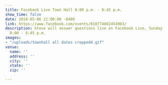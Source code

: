 ```yaml
---
title: Facebook Live Town Hall 8:00 p.m. - 8:45 p.m.
show_time: false
date: 2018-05-06 21:00:00 -0400
link: https://www.facebook.com/events/810774602454903/
description: Steve will answer questions live on Facebook Live, Sunday, May 6 from
  8:00 - 8:45 p.m.
images:
- "/uploads/townhall all dates cropped4.gif"
venue:
  name: ''
  address: ''
  city: ''
  state: ''
  zip: ''

---
```

